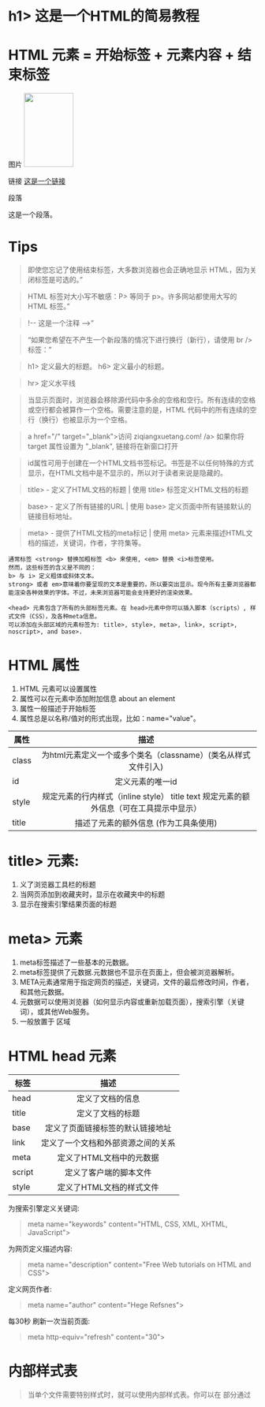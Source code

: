 # h1> 这是一个HTML的简易教程 </h1>

# HTML 元素 = 开始标签 + 元素内容 + 结束标签

图片
<img src="zmypic.png" width="100" height="150">

链接
<a href="http://www.baidu.com">这是一个链接</a>

段落
<p>这是一个段落。</p>


# Tips
> 即使您忘记了使用结束标签，大多数浏览器也会正确地显示 HTML，因为关闭标签是可选的。”

> HTML 标签对大小写不敏感：P> 等同于 p>。许多网站都使用大写的 HTML 标签。”

> !-- 这是一个注释 -->”

> “如果您希望在不产生一个新段落的情况下进行换行（新行），请使用 br /> 标签：”

> h1> 定义最大的标题。 h6> 定义最小的标题。

> hr>	定义水平线

> 当显示页面时，浏览器会移除源代码中多余的空格和空行。所有连续的空格或空行都会被算作一个空格。需要注意的是，HTML 代码中的所有连续的空行（换行）也被显示为一个空格。

> a href="/" target="_blank">访问 ziqiangxuetang.com! /a> 如果你将 target 属性设置为 "_blank", 链接将在新窗口打开

> id属性可用于创建在一个HTML文档书签标记。书签是不以任何特殊的方式显示，在HTML文档中是不显示的，所以对于读者来说是隐藏的。

> title> - 定义了HTML文档的标题 | 使用 title> 标签定义HTML文档的标题

> base> - 定义了所有链接的URL | 使用 base> 定义页面中所有链接默认的链接目标地址。

> meta> - 提供了HTML文档的meta标记 | 使用 meta> 元素来描述HTML文档的描述，关键词，作者，字符集等。

```
通常标签 <strong> 替换加粗标签 <b> 来使用, <em> 替换 <i>标签使用。
然而，这些标签的含义是不同的：
b> 与 i> 定义粗体或斜体文本。
strong> 或者 em>意味着你要呈现的文本是重要的，所以要突出显示。现今所有主要浏览器都能渲染各种效果的字体。不过，未来浏览器可能会支持更好的渲染效果。
```

```
<head> 元素包含了所有的头部标签元素。在 head>元素中你可以插入脚本（scripts）, 样式文件（CSS），及各种meta信息。
可以添加在头部区域的元素标签为: title>, style>, meta>, link>, script>, noscript>, and base>.
```






# HTML 属性
1. HTML 元素可以设置属性
2. 属性可以在元素中添加附加信息 about an element
3. 属性一般描述于开始标签
4. 属性总是以名称/值对的形式出现，比如：name="value"。

|属性	 | 描述|
| ------------- |:-------------------:|
|class	 |为html元素定义一个或多个类名（classname）(类名从样式文件引入)|
|id | 定义元素的唯一id|
|style |	规定元素的行内样式（inline style） title text 规定元素的额外信息（可在工具提示中显示）|
|title | 描述了元素的额外信息 (作为工具条使用)|

# title> 元素:
1. 义了浏览器工具栏的标题
2. 当网页添加到收藏夹时，显示在收藏夹中的标题
3. 显示在搜索引擎结果页面的标题

# meta> 元素
1. meta标签描述了一些基本的元数据。
2. meta标签提供了元数据.元数据也不显示在页面上，但会被浏览器解析。
3. META元素通常用于指定网页的描述，关键词，文件的最后修改时间，作者，和其他元数据。
4. 元数据可以使用浏览器（如何显示内容或重新加载页面），搜索引擎（关键词），或其他Web服务。
5. <meta>一般放置于 <head>区域

# HTML head 元素
|标签	|描述|
| ------------- |:--------------------------------:|
| head	| 定义了文档的信息 |
| title	| 定义了文档的标题 |
| base	| 定义了页面链接标签的默认链接地址 |
| link	| 定义了一个文档和外部资源之间的关系 |
| meta	| 定义了HTML文档中的元数据 |
| script	| 定义了客户端的脚本文件 |
| style	| 定义了HTML文档的样式文件 |

为搜索引擎定义关键词:
> meta name="keywords" content="HTML, CSS, XML, XHTML, JavaScript">

为网页定义描述内容:
> meta name="description" content="Free Web tutorials on HTML and CSS">

定义网页作者:
> meta name="author" content="Hege Refsnes">

每30秒 刷新一次当前页面:
> meta http-equiv="refresh" content="30">


# 内部样式表
> 当单个文件需要特别样式时，就可以使用内部样式表。你可以在 <head> 部分通过 <style>标签定义内部样式表:
```html
<head>
<style type="text/css">
body {background-color:yellow;}
p {color:blue;}
</style>
</head>
```



<p style="font-family:arial;color:red;font-size:20px;">A paragraph.</p>

<h2 style="background-color:red;">This is a heading</h2>

<h1 style="text-align:center;">Center-aligned heading</h1>


